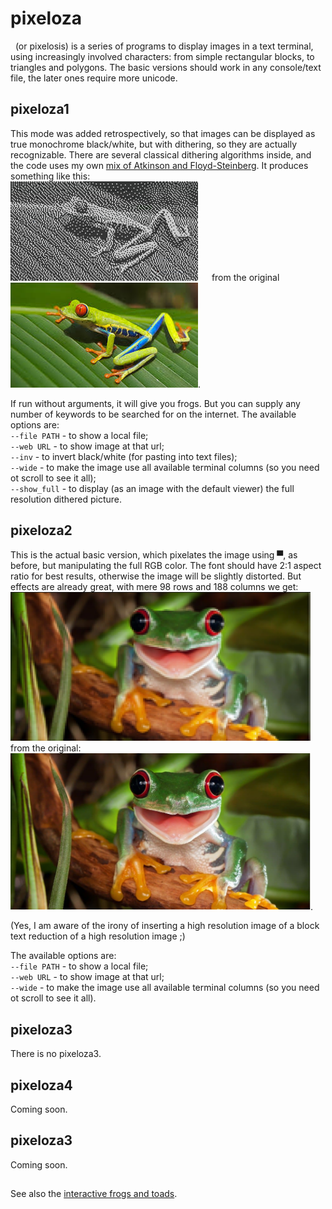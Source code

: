 # pixeloza
&nbsp; (or pixelosis) is a series of programs to display images in a text terminal, using increasingly involved characters: from simple rectangular blocks, to triangles and polygons. The basic versions should work in any console/text file, the later ones require more unicode. 

## pixeloza1

This mode was added retrospectively, so that images can be displayed as true monochrome black/white, but with dithering, so they are actually recognizable. There are several classical dithering algorithms inside, and the code uses my own
[mix of Atkinson and Floyd-Steinberg](https://monodromy.group/blog/mini/froginson.php). It produces something like this:<br>
<img alt="a colourful frog" src="/images/froszka_ex1_1.jpeg" width=300> &emsp; from the original &emsp;
<img alt="a colourful frog" src="/images/froszka_ex1_0.jpeg">.

If run without arguments, it will give you frogs. But you can supply any number of keywords to be searched for on the internet.
The available options are:<br>
`--file PATH` - to show a local file;<br>
`--web URL` - to show image at that url;<br>
`--inv` - to invert black/white (for pasting into text files);<br>
`--wide` - to make the image use all available terminal columns (so you need ot scroll to see it all);<br>
`--show_full` - to display (as an image with the default viewer) the full resolution dithered picture.<br>

## pixeloza2

This is the actual basic version, which pixelates the image using ▀, as before, but manipulating the full RGB color.
The font should have 2:1 aspect ratio for best results, otherwise the image will be slightly distorted. But effects are already great,
with mere 98 rows and 188 columns we get:<br>
<img alt="a colourful frog" src="/images/froszka_ex2_1.jpeg" width=480><br>
from the original:<br>
<img alt="a colourful frog" src="/images/froszka_ex2_0.jpeg" width=480>.

(Yes, I am aware of the irony of inserting a high resolution image of a block text reduction of a high resolution image ;)

The available options are:<br>
`--file PATH` - to show a local file;<br>
`--web URL` - to show image at that url;<br>
`--wide` - to make the image use all available terminal columns (so you need ot scroll to see it all).<br>


## pixeloza3

There is no pixeloza3.

## pixeloza4

Coming soon.

## pixeloza3

Coming soon.

##

See also the [interactive frogs and toads](https://monodromy.group/frogs/).
